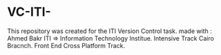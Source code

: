 # VC-ITI-

This repository was created for the ITI Version Control task.
made with : Ahmed Bakr
ITI => Information Technology Institue.
Intensive Track Cairo Bracnch.
Front End Cross Platform Track.
